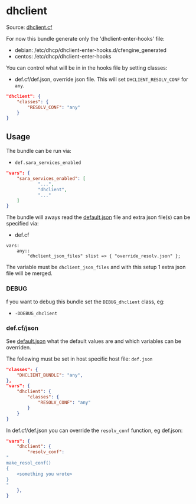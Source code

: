 # dhclient

Source: [dhclient.cf](/services/dhclient.cf)

For now this bundle generate only the 'dhclient-enter-hooks' file:
 * debian: /etc/dhcp/dhclient-enter-hooks.d/cfengine_generated
 * centos: /etc/dhcp/dhclient-enter-hooks

You can control what will be in in the hooks file by setting classes:
 *  def.cf/def.json, override json file. This will set `DHCLIENT_RESOLV_CONF` for `any`.
```json
"dhclient": {
    "classes": {
        "RESOLV_CONF": "any"
    }
}
```

## Usage

The bundle can be run via:
 * `def.sara_services_enabled`
```json
"vars": {
    "sara_services_enabled": [
            "...",
            "dhclient",
            "..."
    ]
}
```

The bundle will aways read the [default.json](/templates/dhclient/json/default.json) file
and extra json file(s) can be specified via:
 * def.cf
```
vars:
    any::
        "dhclient_json_files" slist => { "override_resolv.json" };
```

The variable must be `dhclient_json_files` and with this setup 1 extra json file will be  merged.

### DEBUG

f you want to debug this bundle set the `DEBUG_dhclient` class, eg:
 * `-DDEBUG_dhclient`

### def.cf/json

See [default.json](/templates/dhclient/json/default.json) what the default values are and
which variables can be overriden.

The following must be set in host specific host file: `def.json`
```json
"classes": {
    "DHCLIENT_BUNDLE": "any",
},
"vars": {
    "dhclient": {
        "classes": {
            "RESOLV_CONF": "any"
        }
    }
}
```

In def.cf/def.json you can override the `resolv_conf` function, eg def.json:
```json
"vars": {
    "dhclient": {
        "resolv_conf":
"
make_resol_conf()
{
    <something you wrote>
}
"
    },
}
```
